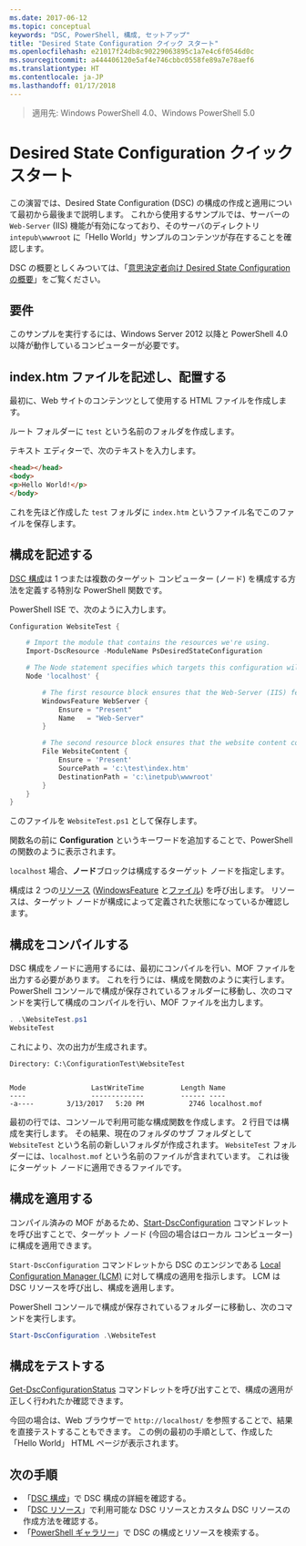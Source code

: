 ```yaml
---
ms.date: 2017-06-12
ms.topic: conceptual
keywords: "DSC, PowerShell, 構成, セットアップ"
title: "Desired State Configuration クイック スタート"
ms.openlocfilehash: e21017f24db8c90229063895c1a7e4c6f0546d0c
ms.sourcegitcommit: a444406120e5af4e746cbbc0558fe89a7e78aef6
ms.translationtype: HT
ms.contentlocale: ja-JP
ms.lasthandoff: 01/17/2018
---
```

> 適用先: Windows PowerShell 4.0、Windows PowerShell 5.0

# <a name="desired-state-configuration-quick-start"></a>Desired State Configuration クイック スタート

この演習では、Desired State Configuration (DSC) の構成の作成と適用について最初から最後まで説明します。
これから使用するサンプルでは、サーバーの `Web-Server` (IIS) 機能が有効になっており、そのサーバのディレクトリ `intepub\wwwroot` に「Hello World」サンプルのコンテンツが存在することを確認します。

DSC の概要としくみついては、「[意思決定者向け Desired State Configuration の概要](decisionMaker.md)」をご覧ください。

## <a name="requirements"></a>要件

このサンプルを実行するには、Windows Server 2012 以降と PowerShell 4.0 以降が動作しているコンピューターが必要です。

## <a name="write-and-place-the-indexhtm-file"></a>index.htm ファイルを記述し、配置する

最初に、Web サイトのコンテンツとして使用する HTML ファイルを作成します。

ルート フォルダーに `test` という名前のフォルダを作成します。

テキスト エディターで、次のテキストを入力します。

```html
<head></head>
<body>
<p>Hello World!</p>
</body>
```

これを先ほど作成した `test` フォルダに `index.htm` というファイル名でこのファイルを保存します。 

## <a name="write-the-configuration"></a>構成を記述する

[DSC 構成](configurations.md)は 1 つまたは複数のターゲット コンピューター (ノード) を構成する方法を定義する特別な PowerShell 関数です。

PowerShell ISE で、次のように入力します。

```powershell
Configuration WebsiteTest {

    # Import the module that contains the resources we're using.
    Import-DscResource -ModuleName PsDesiredStateConfiguration

    # The Node statement specifies which targets this configuration will be applied to.
    Node 'localhost' {

        # The first resource block ensures that the Web-Server (IIS) feature is enabled.
        WindowsFeature WebServer {
            Ensure = "Present"
            Name   = "Web-Server"
        }

        # The second resource block ensures that the website content copied to the website root folder.
        File WebsiteContent {
            Ensure = 'Present'
            SourcePath = 'c:\test\index.htm'
            DestinationPath = 'c:\inetpub\wwwroot'
        }
    }
}
```

このファイルを `WebsiteTest.ps1` として保存します。

関数名の前に **Configuration** というキーワードを追加することで、PowerShell の関数のように表示されます。

`localhost` 場合、**ノード**ブロックは構成するターゲット ノードを指定します。

構成は 2 つの[リソース](resources.md) ([WindowsFeature](windowsFeatureResource.md) と[ファイル](fileResource.md)) を呼び出します。
リソースは、ターゲット ノードが構成によって定義された状態になっているか確認します。

## <a name="compile-the-configuration"></a>構成をコンパイルする

DSC 構成をノードに適用するには、最初にコンパイルを行い、MOF ファイルを出力する必要があります。
これを行うには、構成を関数のように実行します。
PowerShell コンソールで構成が保存されているフォルダーに移動し、次のコマンドを実行して構成のコンパイルを行い、MOF ファイルを出力します。

```powershell
. .\WebsiteTest.ps1
WebsiteTest
```

これにより、次の出力が生成されます。

```
Directory: C:\ConfigurationTest\WebsiteTest


Mode                LastWriteTime         Length Name
----                -------------         ------ ----
-a----        3/13/2017   5:20 PM           2746 localhost.mof
```

最初の行では、コンソールで利用可能な構成関数を作成します。
2 行目では構成を実行します。
その結果、現在のフォルダのサブ フォルダとして `WebsiteTest` という名前の新しいフォルダが作成されます。
`WebsiteTest` フォルダーには、`localhost.mof` という名前のファイルが含まれています。
これは後にターゲット ノードに適用できるファイルです。

## <a name="apply-the-configuration"></a>構成を適用する

コンパイル済みの MOF があるため、[Start-DscConfiguration](/reference/5.1/PSDesiredStateConfiguration/Start-DscConfiguration) コマンドレットを呼び出すことで、ターゲット ノード (今回の場合はローカル コンピューター) に構成を適用できます。

`Start-DscConfiguration` コマンドレットから DSC のエンジンである [Local Configuration Manager (LCM)](metaConfig.md) に対して構成の適用を指示します。
LCM はDSC リソースを呼び出し、構成を適用します。

PowerShell コンソールで構成が保存されているフォルダーに移動し、次のコマンドを実行します。

```powershell
Start-DscConfiguration .\WebsiteTest
```

## <a name="test-the-configuration"></a>構成をテストする

[Get-DscConfigurationStatus](/reference/5.1/PSDesiredStateConfiguration/Get-DscConfigurationStatus) コマンドレットを呼び出すことで、構成の適用が正しく行われたか確認できます。 

今回の場合は、Web ブラウザーで `http://localhost/` を参照することで、結果を直接テストすることもできます。
この例の最初の手順として、作成した「Hello World」 HTML ページが表示されます。

## <a name="next-steps"></a>次の手順

- 「[DSC 構成](configurations.md)」で DSC 構成の詳細を確認する。
- 「[DSC リソース](resources.md)」で利用可能な DSC リソースとカスタム DSC リソースの作成方法を確認する。
- 「[PowerShell ギャラリー](https://www.powershellgallery.com/)」で DSC の構成とリソースを検索する。



